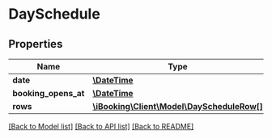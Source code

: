 # DaySchedule

## Properties
Name | Type | Description | Notes
------------ | ------------- | ------------- | -------------
**date** | [**\DateTime**](\DateTime.md) |  | [optional] 
**booking_opens_at** | [**\DateTime**](\DateTime.md) |  | [optional] 
**rows** | [**\iBooking\Client\Model\DayScheduleRow[]**](DayScheduleRow.md) |  | [optional] 

[[Back to Model list]](../../README.md#documentation-for-models) [[Back to API list]](../../README.md#documentation-for-api-endpoints) [[Back to README]](../../README.md)

